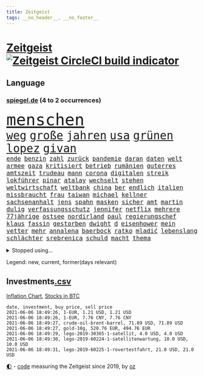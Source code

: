 ```yaml
---
title: Zeitgeist
tags: __no_header__, __no_footer__
---
```


# [Zeitgeist](https://oliz.io/zeitgeist/) [![Zeitgeist CircleCI build indicator](https://circleci.com/gh/ooz/zeitgeist.svg?style=shield)](https://circleci.com/gh/ooz/zeitgeist)

## Language

<h3><a href="https://www.spiegel.de" target="_blank">spiegel.de</a> (4 to 2 occurrences)</h3>
<p style="font-family:monospace">
<span style="font-size:32pt"><a href="news_links.html#menschen" class="current">menschen</a></span>
<br>
<span style="font-size:22pt"><a href="news_links.html#weg" class="current">weg</a></span>
<span style="font-size:22pt"><a href="news_links.html#große" class="current">große</a></span>
<span style="font-size:22pt"><a href="news_links.html#jahren" class="current">jahren</a></span>
<span style="font-size:22pt"><a href="news_links.html#usa" class="current">usa</a></span>
<span style="font-size:22pt"><a href="news_links.html#grünen" class="current">grünen</a></span>
<span style="font-size:22pt"><a href="news_links.html#lopez" class="current">lopez</a></span>
<span style="font-size:22pt"><a href="news_links.html#givan" class="new">givan</a></span>
<br>
<span style="font-size:12pt"><a href="news_links.html#ende" class="current">ende</a></span>
<span style="font-size:12pt"><a href="news_links.html#benzin" class="current">benzin</a></span>
<span style="font-size:12pt"><a href="news_links.html#zahl" class="current">zahl</a></span>
<span style="font-size:12pt"><a href="news_links.html#zurück" class="current">zurück</a></span>
<span style="font-size:12pt"><a href="news_links.html#pandemie" class="current">pandemie</a></span>
<span style="font-size:12pt"><a href="news_links.html#daran" class="current">daran</a></span>
<span style="font-size:12pt"><a href="news_links.html#daten" class="current">daten</a></span>
<span style="font-size:12pt"><a href="news_links.html#welt" class="current">welt</a></span>
<span style="font-size:12pt"><a href="news_links.html#armee" class="current">armee</a></span>
<span style="font-size:12pt"><a href="news_links.html#gaza" class="current">gaza</a></span>
<span style="font-size:12pt"><a href="news_links.html#kritisiert" class="current">kritisiert</a></span>
<span style="font-size:12pt"><a href="news_links.html#betrieb" class="current">betrieb</a></span>
<span style="font-size:12pt"><a href="news_links.html#rumänien" class="current">rumänien</a></span>
<span style="font-size:12pt"><a href="news_links.html#guterres" class="current">guterres</a></span>
<span style="font-size:12pt"><a href="news_links.html#amtszeit" class="current">amtszeit</a></span>
<span style="font-size:12pt"><a href="news_links.html#trudeau" class="new">trudeau</a></span>
<span style="font-size:12pt"><a href="news_links.html#mann" class="current">mann</a></span>
<span style="font-size:12pt"><a href="news_links.html#corona" class="current">corona</a></span>
<span style="font-size:12pt"><a href="news_links.html#digitalen" class="current">digitalen</a></span>
<span style="font-size:12pt"><a href="news_links.html#streik" class="new">streik</a></span>
<span style="font-size:12pt"><a href="news_links.html#lokführer" class="current">lokführer</a></span>
<span style="font-size:12pt"><a href="news_links.html#pinar" class="new">pinar</a></span>
<span style="font-size:12pt"><a href="news_links.html#atalay" class="new">atalay</a></span>
<span style="font-size:12pt"><a href="news_links.html#wechselt" class="current">wechselt</a></span>
<span style="font-size:12pt"><a href="news_links.html#stehen" class="current">stehen</a></span>
<span style="font-size:12pt"><a href="news_links.html#weltwirtschaft" class="current">weltwirtschaft</a></span>
<span style="font-size:12pt"><a href="news_links.html#weltbank" class="current">weltbank</a></span>
<span style="font-size:12pt"><a href="news_links.html#china" class="current">china</a></span>
<span style="font-size:12pt"><a href="news_links.html#ber" class="current">ber</a></span>
<span style="font-size:12pt"><a href="news_links.html#endlich" class="current">endlich</a></span>
<span style="font-size:12pt"><a href="news_links.html#italien" class="current">italien</a></span>
<span style="font-size:12pt"><a href="news_links.html#missbraucht" class="current">missbraucht</a></span>
<span style="font-size:12pt"><a href="news_links.html#frau" class="current">frau</a></span>
<span style="font-size:12pt"><a href="news_links.html#taiwan" class="current">taiwan</a></span>
<span style="font-size:12pt"><a href="news_links.html#michael" class="current">michael</a></span>
<span style="font-size:12pt"><a href="news_links.html#kellner" class="current">kellner</a></span>
<span style="font-size:12pt"><a href="news_links.html#sachsenanhalt" class="current">sachsenanhalt</a></span>
<span style="font-size:12pt"><a href="news_links.html#jens" class="current">jens</a></span>
<span style="font-size:12pt"><a href="news_links.html#spahn" class="current">spahn</a></span>
<span style="font-size:12pt"><a href="news_links.html#masken" class="current">masken</a></span>
<span style="font-size:12pt"><a href="news_links.html#sicher" class="current">sicher</a></span>
<span style="font-size:12pt"><a href="news_links.html#amt" class="current">amt</a></span>
<span style="font-size:12pt"><a href="news_links.html#martin" class="current">martin</a></span>
<span style="font-size:12pt"><a href="news_links.html#dulig" class="new">dulig</a></span>
<span style="font-size:12pt"><a href="news_links.html#verfassungsschutz" class="current">verfassungsschutz</a></span>
<span style="font-size:12pt"><a href="news_links.html#jennifer" class="current">jennifer</a></span>
<span style="font-size:12pt"><a href="news_links.html#netflix" class="current">netflix</a></span>
<span style="font-size:12pt"><a href="news_links.html#mehrere" class="current">mehrere</a></span>
<span style="font-size:12pt"><a href="news_links.html#77jährige" class="new">77jährige</a></span>
<span style="font-size:12pt"><a href="news_links.html#ostsee" class="current">ostsee</a></span>
<span style="font-size:12pt"><a href="news_links.html#nordirland" class="current">nordirland</a></span>
<span style="font-size:12pt"><a href="news_links.html#paul" class="current">paul</a></span>
<span style="font-size:12pt"><a href="news_links.html#regierungschef" class="current">regierungschef</a></span>
<span style="font-size:12pt"><a href="news_links.html#klaus" class="current">klaus</a></span>
<span style="font-size:12pt"><a href="news_links.html#fassin" class="new">fassin</a></span>
<span style="font-size:12pt"><a href="news_links.html#gestorben" class="current">gestorben</a></span>
<span style="font-size:12pt"><a href="news_links.html#dwight" class="new">dwight</a></span>
<span style="font-size:12pt"><a href="news_links.html#d" class="current">d</a></span>
<span style="font-size:12pt"><a href="news_links.html#eisenhower" class="new">eisenhower</a></span>
<span style="font-size:12pt"><a href="news_links.html#mein" class="current">mein</a></span>
<span style="font-size:12pt"><a href="news_links.html#vetter" class="new">vetter</a></span>
<span style="font-size:12pt"><a href="news_links.html#mehr" class="current">mehr</a></span>
<span style="font-size:12pt"><a href="news_links.html#annalena" class="current">annalena</a></span>
<span style="font-size:12pt"><a href="news_links.html#baerbock" class="current">baerbock</a></span>
<span style="font-size:12pt"><a href="news_links.html#ratko" class="new">ratko</a></span>
<span style="font-size:12pt"><a href="news_links.html#mladić" class="new">mladić</a></span>
<span style="font-size:12pt"><a href="news_links.html#lebenslang" class="new">lebenslang</a></span>
<span style="font-size:12pt"><a href="news_links.html#schlächter" class="new">schlächter</a></span>
<span style="font-size:12pt"><a href="news_links.html#srebrenica" class="new">srebrenica</a></span>
<span style="font-size:12pt"><a href="news_links.html#schuld" class="current">schuld</a></span>
<span style="font-size:12pt"><a href="news_links.html#macht" class="current">macht</a></span>
<span style="font-size:12pt"><a href="news_links.html#thema" class="current">thema</a></span>
</p>
<details>
<summary>Stopped using...</summary>
<p class="former" style="font-size:12pt">
podium(230) unentschieden(230) videos(229) bundesverwaltungsgericht(228) kriminellen(228) mitunter(228) 37(227) bidens(227) coronainfektionen(227) kultusministerkonferenz(227) kurzfristig(227) lebenslanger(227) osteuropa(227) spuren(227) dach(226) einsparen(226) erscheinen(226) fischer(226) frank(226) gelegt(226) geschäft(226) herrscht(226) hinterlassen(226) kita(226) philippinen(226) prüfung(226) werben(226) witz(226) wütet(226) 5(225) abends(225) ausgang(225) bayerische(225) daniel(225) entwurf(225) erwägen(225) kurzem(225) lustig(225) nannte(225) psg(225) rechtsextremismus(225) republikanische(225) schweigt(225) veränderte(225) weise(225) übergang(225) angeordnet(224) ans(224) ard(224) bundesebene(224) dauerhaft(224) eingestuft(224) einstigen(224) enorm(224) erlassen(224) erleben(224) fußballs(224) führende(224) kalifornien(224) kooperiert(224) lübcke(224) mailand(224) regisseurin(224) richten(224) sascha(224) versehentlich(224) diskussion(223) drauf(223) einzelhandel(223) elektroauto(223) entschuldigt(223) gekostet(223) gutachten(223) juan(223) jubiläum(223) leipziger(223) mysteriöse(223) niveau(223) onlinehandel(223) plattformen(223) quartal(223) strikte(223) umsatzplus(223) wald(223) wünschen(223) 180(222) armut(222) begründung(222) bewährung(222) bildet(222) coronahotspot(222) coronawarnapp(222) ehren(222) elektroautos(222) geboren(222) giftanschlag(222) laden(222) merkt(222) nfl(222) radfahrer(222) rassistische(222) rassistischer(222) subventionen(222) verhängte(222) warnte(222) aufsichtsrat(221) babys(221) bahnhof(221) befragt(221) befreiung(221) gewerkschaften(221) illegalen(221) jagd(221) lagen(221) mangelt(221) negativ(221) spott(221) verärgert(221) zählen(221) 29(220) beschimpft(220) erbe(220) geholfen(220) hotspots(220) impfbereitschaft(220) lud(220) mitarbeiterinnen(220) morde(220) regisseur(220) riesige(220) schrumpfen(220) schwangere(220) sportdirektor(220) angeklagte(219) augenzeugen(219) ausgewertet(219) deutet(219) dienen(219) fließt(219) gebaut(219) gewaltsam(219) geworfen(219) infektion(219) klingbeil(219) metern(219) militärs(219) nahezu(219) regierungen(219) sexismus(219) sprecher(219) verbreitete(219) verfilmt(219) vorliegt(219) 13jähriger(218) 43(218) angemessen(218) aufnahme(218) erhielt(218) extreme(218) fahrzeuge(218) house(218) kleiner(218) kneipe(218) korrekt(218) krankheit(218) kremlkritikers(218) manches(218) rassistischen(218) verschieben(218) zentralen(218) absolut(217) asiatischen(217) aufbruch(217) besiegte(217) cool(217) dubai(217) endgültig(217) gerät(217) grünheide(217) halben(217) inszenierung(217) mitgliedschaft(217) männliche(217) nächtliche(217) rutschen(217) update(217) werbung(217) wären(217) zentrales(217) begrenzen(216) beschäftigen(216) blockiert(216) brachen(216) bremst(216) fair(216) innere(216) m(216) marija(216) massenhaft(216) polens(216) sauerstoff(216) streng(216) terroristischen(216) viertelfinale(216) zucker(216) 400000(215) aufholjagd(215) ausbau(215) coronatoten(215) dezember(215) enkelin(215) feuerwehrleute(215) gesunden(215) handelsabkommen(215) nerven(215) satz(215) stock(215) via(215) wurzeln(215) 500(214) atem(214) ereignis(214) fernen(214) jahrhundert(214) kochinstituts(214) längere(214) verabreicht(214) zwillinge(214) 52(213) coronaerkrankung(213) coronapolitik(213) entscheidend(213) gesteht(213) globale(213) hölle(213) inhaftiert(213) institut(213) monatelangen(213) niederlande(213) offizielle(213) rekonstruiert(213) sprengsatz(213) wende(213) 11000(212) elektrische(212) gemalt(212) gletscher(212) hielten(212) immobilienpreise(212) josé(212) neuwagen(212) verteidigungsministerium(212) weitergegeben(212) ankara(211) dieselskandal(211) edward(211) franzose(211) kluge(211) psychische(211) solange(211) uefa(211) wochenüberblick(211) autoindustrie(210) einsetzen(210) erneuert(210) genauso(210) gewandt(210) hilfspaket(210) müde(210) olympiasieger(210) sportvorstand(210) verschwand(210) wohnzimmer(210) alternative(209) clemens(209) europaparlament(209) fakten(209) gerichtsurteil(209) halb(209) inspiriert(209) leitete(209) schicken(209) 28(208) coronaviren(208) emails(208) gefangene(208) koma(208) normale(208) 2006(207) 94(207) aktie(207) aufarbeitung(207) bewusstlos(207) mitnehmen(207) potenzial(207) testet(207) vorstellen(207) 15000(206) ergibt(206) fake(206) gittern(206) küstenwache(206) moritz(206) treue(206) weckt(206) 900(205) bangkok(205) eingeführt(205) erwischt(205) historischer(205) jene(205) plastikmüll(205) traut(205) zulassen(205) bedingt(204) norwegens(204) pjöngjang(204) porsche(204) unterschied(204) zusammenstoß(204) überleben(204) abhängigkeit(203) angepasst(203) betrifft(203) coronazeit(203) eklat(203) exfrau(203) gästen(203) hinten(203) kickers(203) samstagmorgen(203) schlechtes(203) steckte(203) tabellenführer(203) unregelmäßigkeiten(203) beantworten(202) begründet(202) demonstrierende(202) deutliches(202) enge(202) fortuna(202) führenden(202) hängen(202) iphone(202) iphones(202) kelly(202) sozialdemokraten(202) spiegeltitelstory(202) verschwörungstheoretiker(202) amtierende(201) antigenschnelltests(201) bäume(201) englands(201) immerhin(201) langsamer(201) menschlich(201) nation(201) pandemiebekämpfung(201) verklagen(201) erfinderisch(200) materialien(200) menschenrechtsverletzungen(200) mobile(200) rettung(200) strengen(200) tvserie(200) autobranche(199) brandenburger(199) eroberte(199) konferenz(199) meines(199) minus(199) strenger(199) verzeichnet(199) vorbereiten(199) durchgeführt(198) ergebnissen(198) generalbundesanwalt(198) hessischen(198) landesweiten(198) samt(198) schulpolitik(198) uskonzern(198) verwickelt(198) 2025(197) agent(197) astronauten(197) aufgestellt(197) beauftragt(197) bewegungsfreiheit(197) eigenem(197) kaiser(197) klöckner(197) nachbar(197) nachts(197) optimismus(197) topteams(197) zulässig(197) zuverlässig(197) erdbeben(196) falscher(196) tennisspieler(196) würzburger(196) befasst(195) chats(195) gesichert(195) keeper(195) parteifreund(195) programme(195) albtraum(194) ball(194) gedränge(194) gleichen(194) nervosität(194) psychisch(194) sperrte(194) startete(194) auszählung(193) erstickt(193) fähigkeiten(193) pleite(193) ute(193) 64(192) benötigte(192) gleichauf(192) trauert(192) handy(191) klang(191) zugenommen(191) 66(190) nirgendwo(190) rahmen(190) supermärkten(190) verfolger(190) dhabi(189) einblick(189) ernährung(189) populisten(189) telefonieren(189) verfassungsrichter(189) vergabe(189) aufgabe(188) fabrice(188) frontexchef(188) leggeri(188) musikerin(188) votum(188) coronastudie(187) schalker(187) unionspolitiker(187) verkündeten(187) abgeschlossen(186) coronaleugner(186) hallo(186) mourinho(186) vermeidet(186) verringert(186) warnapp(186) akten(185) grenzschützer(185) mafiosi(185) verlegen(185) 165(184) anfühlt(184) dramatischen(184) dreharbeiten(184) gerichtsentscheidung(184) illegaler(184) löschen(184) dr(183) kanaren(183) profisport(183) vizekanzler(183) abstiegskampf(182) coronapatienten(182) herum(182) mobilisiert(182) patzt(182) wechselunterricht(182) 40jährige(181) 91(181) beliebtesten(181) male(181) sank(180) spiegelteam(180) teilnehmern(180) atalanta(179) erhielten(179) smartphones(179) impfpflicht(178) drückt(177) entbrannt(177) märtyrer(177) anderswo(176) mohamed(176) sand(176) susanne(176) 2002(175) dorf(175) erlaubte(175) spektakulärer(175) topspiel(174) vergehen(174) verwaltung(174) überfall(174) ausgetragen(173) identität(173) wasserstoff(173) armen(172) bayerisches(172) betrieben(172) gründlich(172) coronaschließungen(171) hast(171) empfänger(170) fremden(170) kreativität(170) krefeld(170) 56(169) attraktiv(169) beitreten(169) elektromobilität(169) garantiert(169) shoppen(169) ussängerin(169) best(168) regierenden(168) uwe(168) ausverkauf(167) clooney(167) reisebeschränkungen(167) unverzichtbar(167) beworben(166) inseln(166) lieferengpässe(166) offener(166) wirtschaftsleistung(166) rätselhafter(165) as(164) begleiter(164) beyoncé(164) coronaimpfzentrum(164) italienischer(164) korrigieren(164) pfefferspray(164) vorlegen(164) weitergabe(164) bist(163) krach(163) randalierer(163) verfassungsbeschwerde(163) außergewöhnlichen(162) ertrank(162) kaisers(161) ablenkung(160) groben(160) größe(160) impfstoffhersteller(160) ipads(160) last(160) schätze(160) 'ndrangheta(159) cambridge(159) hitler(159) jessica(159) offenbarte(159) regelmäßig(159) erleichtern(158) frehse(158) trainerin(158) ärmelkanal(158) flügen(157) frontexskandal(157) beruft(156) planungen(156) unabhängiger(156) vertrauten(156) bundesagentur(155) krawalle(155) verlorene(155) erfüllung(154) coronaparty(153) lawinen(153) loslegen(153) aufträge(152) strahlt(152) tierheim(152) willi(152) berühren(151) erben(151) unfällen(151) biontech/pfizer(150) kohlenmonoxidvergiftung(150) schiffe(150) einbauen(149) inhaltlich(149) astrazenecaimpfstoff(148) berührt(148) größenwahnsinnig(148) impfdosis(148) morrison(148) schauspielern(148) schutzsuchende(148) errechnet(147) raumfahrtunternehmen(147) seeleute(147) überforderung(147) coronakosten(146) fünftel(146) vorbehalte(146) würzburg(146) drinnen(145) expremier(145) politikers(145) vorwurfs(145) würdigt(144) 29jährige(143) abhilfe(143) angerufen(143) rüstet(142) unternehmerin(142) curevac(141) eingeweiht(141) katzen(141) streamingdienste(141) häfen(140) ios(140) attest(139) coronabedingungen(139) schreien(139) 51(138) belohnt(138) fußgängerzonen(138) marie(138) palace(138) pandemiejahr(138) portugiesen(138) gewollt(137) gottschalk(137) hungern(137) dankt(136) brisante(135) legenden(135) quält(135) rädern(135) sonderweg(133) ankurbeln(132) euvertreter(132) fünfmal(132) motors(132) anfällig(131) großvater(131) rituale(131) systematisch(131) einreisebeschränkungen(130) freistellung(130) jazzmusiker(130) strafanzeige(130) verbleibenden(130) ach(129) einreisesperren(129) verbraucht(129) begünstigt(128) klimaklage(128) zweitligisten(128) ausweichen(127) geräusche(127) pink(127) schachzug(127) spielefirma(127) anzukurbeln(126) nrwregierung(126) teilhaben(125) hacken(124) harmlos(124) überholen(124) abfahrt(123) lieferketten(123) verbrauch(123) übers(123) fulham(122) heimatland(122) neugeborenen(122) neunte(122) westafrika(122) eingekauft(121) unheimlich(121) weißer(121) grafik(120) rasche(120) rektor(120) zufriedenheit(120) covidimpfung(119) filmemacher(119) scheiden(119) 72jähriger(118) angelaufen(118) krankenkassen(118) entscheidender(117) eleganz(116) nordkoreanischen(116) religiösen(116) großartig(115) jakob(115) langjährige(115) behält(114) ussender(114) 22jährige(113) kriegsschiffe(113) martialischen(113) anna(112) blockierten(112) autobauer(111) diagnose(111) kindergeburtstag(111) peilt(111) verstieß(111) generalstaatsanwaltschaft(110) konzernmutter(110) präparat(110) schlafen(109) sicherheitsrisiko(109) stapeln(109) unterscheidet(109) geheimen(108) langzeitherrscher(108) restaurantbesuche(108) andy(107) fotografiert(107) kennedy(107) 750(106) dacia(106) berger(105) hennigwellsow(105) leidenschaften(104) scherzt(104) homeschooling(103) missverstanden(103) packung(102) lieferprobleme(101) unausweichlich(101) ausstellung(100) coronamutanten(100) fahrten(100) pool(100) reihenweise(100) viral(100) cafés(99) pubertät(99) aufschlag(98) nützen(98) kommentaren(97) kragen(97) losgegangen(97) metzelder(97) barrieren(96) büßen(96) einreiseverbote(96) flüsse(96) frühwarnsystem(96) ergab(95) nutzern(95) grandios(94) härtesten(94) neonazis(94) schlachtfeld(94) stromnetz(94) mitteilung(93) napoleon(93) gewöhnen(92) machtlosigkeit(92) sylt(92) umfunktioniert(92) chaotisch(91) fehlendes(91) friseur(91) jawort(91) opel(91) reißen(91) selbsttests(91) uspharmakonzern(91) angekündigte(90) fbibeamte(90) filmte(90) hilfsbedürftige(90) korsen(90) siegeszug(90) turniersieg(90) altenpflege(89) büchershow(89) eugen(89) faszinierenden(89) augenzeugenberichte(88) einräumt(88) eliteuniversität(88) fatalen(88) herthas(88) sommerurlaub(88) ausgebildet(87) dünne(87) lehrern(87) albas(86) california(86) geiselnahme(86) grebe(86) klatsche(86) rainald(86) snacks(86) straffrei(86) unverständliche(86) 40jährigen(85) austausch(85) hatespeech(85) hauptgrund(85) höhle(85) jubelt(85) thematisieren(85) behördenchef(84) exfußballprofi(84) ksc(84) onlinevorlesungen(84) quadrat(84) schub(84) spiegelenthüllungen(84) station(84) traditionell(84) ungeahnte(84) unzureichend(84) aufsicht(83) j(83) regionalwahl(83) teslagründer(83) diverse(82) frauenarzt(82) helikopter(82) herren(82) neuanfang(82) rettungskräften(82) siebtem(82) strengste(82) rückhalt(81) brexits(80) co₂einsparungen(80) demnächst(80) großstädten(80) günstig(80) liechtenstein(80) neutralem(80) victoria(80) vordrängeln(80) dose(79) flüchtlingskrise(79) deckung(78) erneuerbaren(78) erschütternde(78) freiheitsstrafen(78) hinderliche(78) süßigkeiten(78) beerbt(77) leiterin(77) missgeschick(77) blume(76) egoismus(76) einstimmig(76) großraumbüro(76) motivierter(76) traumtor(76) vorbestrafter(76) zulieferer(76) überdacht(76) lópez(75) verzeichnete(75) lehrkräften(74) marsmission(74) people(74) wiedersehen(74) 42jähriger(73) coronablues(73) gerast(73) ingenuity(73) klopps(73) zwischenbilanz(73) coronahelden(72) impfberechtigte(72) klafft(72) kreitmayr(72) militärregierung(72) amateurvideos(71) grundstein(71) hiesige(71) krone(71) privates(71) realen(71) covid19verläufen(70) dopings(70) kruden(70) maren(70) skulptur(70) tagebuch(70) brigadegeneral(69) gewicht(69) immobilienkonzern(69) katalanen(69) musikern(69) ruckelnde(69) rum(69) snp(69) unerlaubt(69) zubereitet(69) angestellt(68) ellie(68) flasche(68) goulding(68) großmutter(68) konzerte(68) nationaltorwart(68) privilegiert(68) senior(68) tatverdacht(68) tvstar(68) wagemutig(68) duterte(67) hahn(67) nachrichtendienste(67) steuerte(67) wmvergabe(67) einsätzen(66) berkshire(65) eintreten(65) freizugeben(65) hathaway(65) ruin(65) abfedern(64) einstecken(64) euländer(64) friedlich(64) kinderpornografischen(64) portugals(64) reha(64) strecken(64) brexitstreit(63) börsenkurs(63) diverser(63) hygienemaßnahmen(63) klimafreundlich(63) schlechtem(63) wmturniers(63) zoos(63) aufstellung(62) kuchen(62) marvin(62) mexikanischen(62) polizeieinsätze(62) tariflöhne(62) volksabstimmung(62) zugewanderte(62) astrazenecavakzine(61) ausfuhr(61) birthday(61) gekippt(61) leistungssportlerin(61) streitgespräch(61) todes(61) umkämpftes(61) vermittelte(61) wissenslücken(61) bobic(60) dfbpokalhalbfinale(60) fredi(60) rangers(60) südamerika(60) widersprüchliche(60) wittern(60) absprachen(59) diplomatie(59) drohschreiben(59) mental(59) provokanten(59) südosten(59) vertragspartner(59) alben(58) aufstiegstrainer(58) intel(58) qrcode(58) spiegelkorrespondent(58) kaiserslautern(57) solarstrom(57) cdumann(56) wobei(56) zuweilen(56) company(55) ebaykleinanzeigen(55) kulturkampf(55) lebendigen(55) marihuana(55) oakland(55) spdminister(55) harvard(54) platzte(54) trophäen(54) vorübergehende(54) waldbränden(54) arbeitskosten(53) verachtung(53) wildwuchs(53) abstandsregeln(52) antidopingagentur(52) erklärungsnot(52) erschaffen(52) eröffneten(52) freigeben(52) henning(52) laufender(52) sängerinnen(52) fraktionsvize(51) iglesias(51) coronainzidenz(50) dementieren(50) flughafengesellschaft(50) förderpaket(50) kampagnen(50) münchnern(50) siegburg(50) zuschüsse(50) bundessozialgericht(49) gegenwärtig(49) nachhilfemilliarde(49) ussüdgrenze(49) ehrenerklärungen(48) erregte(48) grünschwarz(48) tatmotiv(48) abverlangt(47) apu(47) simpsons(47) bewegten(46) mobilfunk(46) schlägereien(46) sofortiges(46) besetzen(45) bghentscheidung(45) coronastation(45) dingen(45) kurzes(45) nio(45) scheidungen(45) wahres(45) abel(44) aufsichtsbehörde(44) motorsport(44) rekordtief(44) südgrenze(44) 21jähriger(43) bobby(43) eskalierter(43) grundschulkinder(43) hotelöffnungen(43) leichtathletikverband(43) malt(43) onlinebanking(43) 22jähriger(42) alfa(42) reedereien(42) romeo(42) formel1qualifying(41) impfangst(41) kolonialismus(41) nebenan(41) siegerstraße(41) auswärtiges(40) libysche(40) problemfall(40) weckte(40) zypern(40) begrenzung(39) expolizisten(39) gutem(39) rennstall(39) rücknahme(39) insulaner(38) labourpartei(38) pilotprojekte(38) vergisst(38) bezeichneten(37) geldgeber(37) konsumiert(37) mrnaimpfstoffe(37) wildtieren(37) hauch(36) holzweg(36) mädchentraum(36) aufständische(35) burnoutrisiko(35) diktators(35) dj(35) drittstaaten(35) femizid(35) marketing(35) münchnerinnen(35) parteizentrale(35) spielbeginn(35) suezkanalblockade(35) fachgerecht(34) proben(34) renaissance(34) kabinettskollegen(33) klimaneutralität(33) stocken(32) rückzahlung(31) terrorverdachts(31) weltberühmte(31) wmteilnahme(31) geisterwaffen(30) kopfhörer(30) misst(30) onkel(30) passagieren(30) schwergetan(30) talentiert(30) verwechselt(30) voltswagen(30) initiatoren(29) kaiserin(29) könige(29) vereinigung(29) flexibilität(28) gerungen(28) imbissbude(28) isar(28) behoben(27) herzanfall(27) längste(27) manila(27) pokalhalbfinale(27) vorgetäuscht(27) welthandel(27) zugreifen(27) 1896(26) dachstuhl(26) hochstapler(26) pflaster(26) w(26) hinsicht(25) revolutionsgarden(25) vortäuschen(25) angeschlossen(24) gesundheitsexperte(24) thron(24) angefasst(23) fix(23) gereizt(23) kohlendioxid(23) rechtsterroristische(23) saint(23) spaziert(23) superreiche(23) bundesgesetz(22) dingfest(22) hinterleute(22) kalkulierte(22) kommender(22) sleepy(22) stimmungsbild(22) traumstart(22) verkünden(22) komplizenschaft(21) fraktionssitzung(20) inder(20) narzisst(20) umweltschützern(20) ebene(19) gründungsmitglieder(19) konstellation(19) pflegen(19) ranghoher(19) vereine(19) wolkenkratzer(19) kirgisistan(18) schlei(18) ehrgeizig(17) institute(17) maßnahmenpaket(17) modells(17) peloton(17) run(17) berufstätige(16) schicht(16) spender(16) ehrgeizigere(15) invasion(15) mundnasenschutz(15) neufassung(15) superleaguepläne(15) bka(13) coronagedenken(13) eingeschläfert(13) eubehörde(13) maike(13) motogp(13) stritt(13) stritten(13) unglücklich(13) wagt(13) covorsitzenden(12) dragon(12) eindrücklich(12) hässlich(12) liveschalte(12) pitzke(12) untergrund(12) versprochenen(12) gleichgestellt(11) heizt(11) hochrangige(11) verdienst(11)
</p>
</details>
<p>Legend: <span class="new">new</span>, <span class="current">current</span>, <span class="former">former(days relevant)</span></p>

## Investments[.csv](investments.csv)

[Inflation Chart](https://inflationchart.com),
[Stocks in BTC](https://stonksinbtc.xyz/)

```
date, investment, buy price, sell price
2021-06-06 18:49:26, 1-EUR, 1.21 USD, 1.21 USD
2021-06-06 18:49:26, 1-EUR, 7.76 CNY, 7.76 CNY
2021-06-06 18:49:27, crude-oil-brent-barrel, 71.89 USD, 71.89 USD
2021-06-06 18:49:27, gold-10g, 520.76 EUR, 494.76 EUR
2021-06-06 18:49:29, lego-2019-30365-1-satellit, 4.0 USD, 4.0 USD
2021-06-06 18:49:30, lego-2019-60224-1-satellitenwartung, 10.0 USD, 10.0 USD
2021-06-06 18:49:31, lego-2019-60225-1-rovertestfahrt, 21.0 USD, 21.0 USD
```

<footer>
<a href="javascript:toggleTheme()" class="nav">🌓</a>
- <a href="https://github.com/ooz/zeitgeist">code</a> measuring the Zeitgeist since 2019, by <a href="https://oliz.io">oz</a>
</footer>
